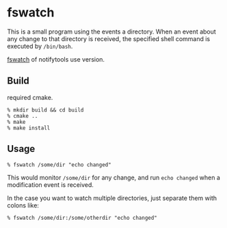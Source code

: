 # fswatch

This is a small program using the events a directory.
When an event about any change to that directory is received, the specified
shell command is executed by `/bin/bash`.

[fswatch](https://github.com/alandipert/fswatch) of notifytools use version.

## Build

required cmake.

```
% mkdir build && cd build
% cmake ..
% make
% make install
```

## Usage

```
% fswatch /some/dir "echo changed"
```

This would monitor `/some/dir` for any change, and run `echo changed`
when a modification event is received.

In the case you want to watch multiple directories, just separate them
with colons like:

```
% fswatch /some/dir:/some/otherdir "echo changed"
```
